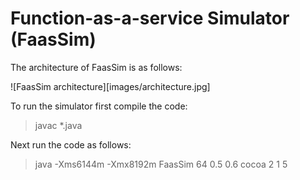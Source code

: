 # Function-as-a-service Simulator (FaasSim)

The architecture of FaasSim is as follows:

![FaasSim architecture][images/architecture.jpg]

To run the simulator first compile the code:

> javac *.java

Next run the code as follows:

> java -Xms6144m -Xmx8192m FaasSim 64 0.5 0.6 cocoa 2 1 5
